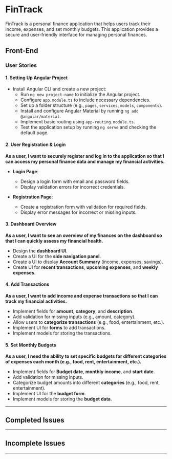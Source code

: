 # FinTrack

FinTrack is a personal finance application that helps users track their income, expenses, and set monthly budgets. This application provides a secure and user-friendly interface for managing personal finances.

## Front-End

### User Stories

#### 1. Setting Up Angular Project
- Install Angular CLI and create a new project:
  - Run `ng new project-name` to initialize the Angular project.
  - Configure `app.module.ts` to include necessary dependencies.
  - Set up a folder structure (e.g., `pages`, `services`, `models`, `components`).
  - Install and configure Angular Material by running `ng add @angular/material`.
  - Implement basic routing using `app-routing.module.ts`.
  - Test the application setup by running `ng serve` and checking the default page.

#### 2. User Registration & Login
**As a user, I want to securely register and log in to the application so that I can access my personal finance data and manage my financial activities.**

- **Login Page**:
  - Design a login form with email and password fields.
  - Display validation errors for incorrect credentials.

- **Registration Page**:
  - Create a registration form with validation for required fields.
  - Display error messages for incorrect or missing inputs.

#### 3. Dashboard Overview
**As a user, I want to see an overview of my finances on the dashboard so that I can quickly assess my financial health.**

- Design the **dashboard UI**.
- Create a UI for the **side navigation panel**.
- Create a UI to display **Account Summary** (income, expenses, savings).
- Create UI for **recent transactions**, **upcoming expenses**, and **weekly expenses**.

#### 4. Add Transactions
**As a user, I want to add income and expense transactions so that I can track my financial activities.**

- Implement fields for **amount**, **category**, and **description**.
- Add validation for missing inputs (e.g., amount, category).
- Allow users to **categorize transactions** (e.g., food, entertainment, etc.).
- Implement UI for **forms** to add transactions.
- Implement models for storing the transactions.

#### 5. Set Monthly Budgets
**As a user, I need the ability to set specific budgets for different categories of expenses each month (e.g., food, rent, entertainment, etc.).**

- Implement fields for **Budget date**, **monthly income**, and **start date**.
- Add validation for missing inputs.
- Categorize budget amounts into different **categories** (e.g., food, rent, entertainment).
- Implement UI for the **budget form**.
- Implement models for storing the **budget data**.

---

## Completed Issues


---

## Incomplete Issues


---

